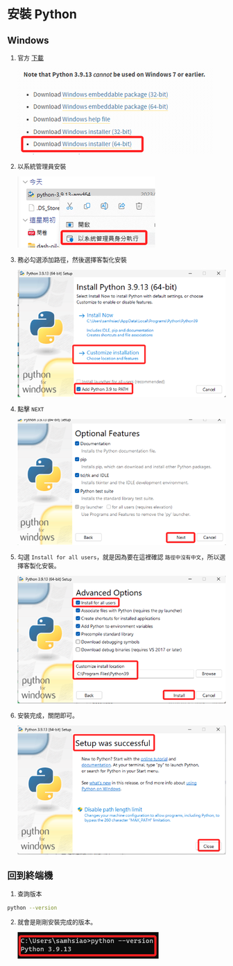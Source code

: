 # 安裝 Python


## Windows

1. 官方  [下載](https://www.python.org/downloads/windows/)

    ![](images/img_21.png)

2. 以系統管理員安裝

    ![](images/img_22.png)

3. 務必勾選添加路徑，然後選擇客製化安裝

    ![](images/img_23.png)

4. 點擊 `NEXT`

    ![](images/img_24.png)

5. 勾選 `Install for all users`，就是因為要在這裡確認 `路徑中沒有中文`，所以選擇客製化安裝。

    ![](images/img_25.png)

6. 安裝完成，關閉即可。

    ![](images/img_26.png)

## 回到終端機

1. 查詢版本
```bash
python --version
```

2. 就會是剛剛安裝完成的版本。

    ![](images/img_27.png)